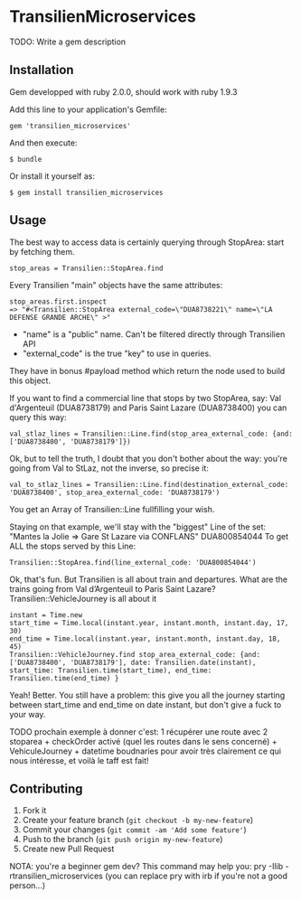# TransilienMicroservices

TODO: Write a gem description

## Installation

Gem developped with ruby 2.0.0, should work with ruby 1.9.3

Add this line to your application's Gemfile:

    gem 'transilien_microservices'

And then execute:

    $ bundle

Or install it yourself as:

    $ gem install transilien_microservices

## Usage

The best way to access data is certainly querying through StopArea: start by fetching them.

    stop_areas = Transilien::StopArea.find

Every Transilien "main" objects have the same attributes:

    stop_areas.first.inspect
    => "#<Transilien::StopArea external_code=\"DUA8738221\" name=\"LA DEFENSE GRANDE ARCHE\" >"

* "name" is a "public" name. Can't be filtered directly through Transilien API
* "external_code" is the true "key" to use in queries.

They have in bonus #payload method which return the node used to build this object.

If you want to find a commercial line that stops by two StopArea, say: Val d'Argenteuil (DUA8738179) and Paris Saint Lazare (DUA8738400) you can query this way:

    val_stlaz_lines = Transilien::Line.find(stop_area_external_code: {and: ['DUA8738400', 'DUA8738179']})

Ok, but to tell the truth, I doubt that you don't bother about the way: you're going from Val to StLaz, not the inverse, so precise it:

    val_to_stlaz_lines = Transilien::Line.find(destination_external_code: 'DUA8738400', stop_area_external_code: 'DUA8738179')

You get an Array of Transilien::Line fullfilling your wish.

Staying on that example, we'll stay with the "biggest" Line of the set: "Mantes la Jolie => Gare St Lazare via CONFLANS" DUA800854044
To get ALL the stops served by this Line:

    Transilien::StopArea.find(line_external_code: 'DUA800854044')

Ok, that's fun. But Transilien is all about train and departures. What are the trains going from Val d’Argenteuil to Paris Saint Lazare? Transilien::VehicleJourney is all about it

    instant = Time.new
    start_time = Time.local(instant.year, instant.month, instant.day, 17, 30)
    end_time = Time.local(instant.year, instant.month, instant.day, 18, 45)
    Transilien::VehicleJourney.find stop_area_external_code: {and: ['DUA8738400', 'DUA8738179'], date: Transilien.date(instant), start_time: Transilien.time(start_time), end_time: Transilien.time(end_time) }

Yeah! Better. You still have a problem: this give you all the journey starting between start_time and end_time on date instant, but don't give a fuck to your way.

TODO prochain exemple à donner c'est: 1 récupérer une route avec 2 stoparea + checkOrder activé (quel les routes dans le sens concerné) + VehiculeJourney + datetime boudnaries pour avoir très clairement ce qui nous intéresse, et voilà le taff est fait!



## Contributing

1. Fork it
2. Create your feature branch (`git checkout -b my-new-feature`)
3. Commit your changes (`git commit -am 'Add some feature'`)
4. Push to the branch (`git push origin my-new-feature`)
5. Create new Pull Request

NOTA: you're a beginner gem dev? This command may help you: pry -Ilib -rtransilien_microservices (you can replace pry with irb if you're not a good person…)

